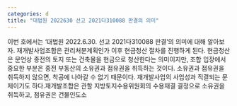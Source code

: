 ```yaml
---
categories: d
title: "대법원 2022630 선고 2021다310088 판결의 의미"
---
```

이번 호에서는 ‘대법원 2022.6.30. 선고 2021다310088 판결’의 의미에 대해 알아보자. 재개발사업조합은 관리처분계획인가 이후 현금청산 절차를 진행하게 된다. 현금청산은 문언상 종전의 토지 또는 건축물을 현금으로 청산한다는 의미이지만, 조합 입장에서 중요한 부분은 종전 부동산의 소유권과 점유권을 취득하는 것이다. 소유권과 점유권을 취득하지 않으면, 착공에 나아갈 수 없기 때문이다. 재개발사업의 사업성과 직결되는 문제이기도 하다.재개발조합은 관할 지방토지수용위원회의 수용재결 결정으로 소유권을 취득하고, 점유권은 건물인도소